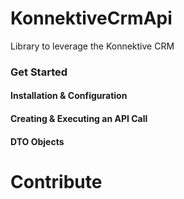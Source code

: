 # KonnektiveCrmApi

Library to leverage the Konnektive CRM

### Get Started

#### Installation & Configuration

#### Creating & Executing an API Call

#### DTO Objects


# Contribute
